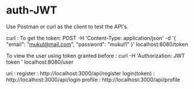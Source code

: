 # auth-JWT
Use Postman or curl as the client to test the API's.

curl : 
To get the token: 
  POST -H 'Content-Type: application/json' -d '{ "email": "mukul@mail.com", "password": "mukul1" }' localhost:8080/token

To view the user using token granted before :
  curl -H   'Authorization: JWT token ' localhost:8080/user

uri : 
register : http://localhost:3000/api/register
login(token) : http://localhost:3000/api/login
profile : http://localhost:3000/api/profile